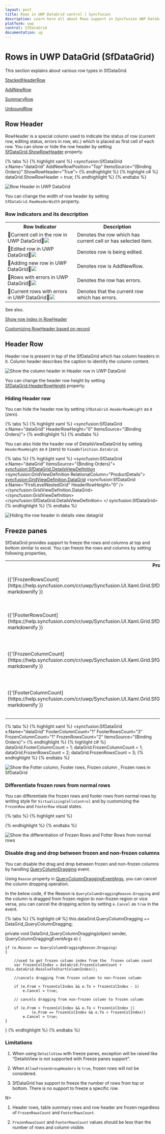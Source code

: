 ```yaml
---
layout: post
title: Rows in UWP DataGrid control | Syncfusion
description: Learn here all about Rows support in Syncfusion UWP DataGrid (SfDataGrid) control, its elements and more details.
platform: uwp
control: SfDataGrid
documentation: ug
---
```




# Rows in UWP DataGrid (SfDataGrid)

This section explains about various row types in SfDataGrid.

[StackedHeaderRow](http://help.syncfusion.com/uwp/sfdatagrid/columns#stacked-headers)

[AddNewRow](http://help.syncfusion.com/uwp/sfdatagrid/data-manipulation#built-in-addnewrow)

[SummaryRow](https://help.syncfusion.com/uwp/sfdatagrid/summaries)

[UnboundRow](http://help.syncfusion.com/uwp/sfdatagrid/unbound-rows)

## Row Header

RowHeader is a special column used to indicate the status of row (current row, editing status, errors in row, etc.) which is placed as first cell of each row. You can show or hide the row header by setting [SfDataGrid.ShowRowHeader](https://help.syncfusion.com/cr/uwp/Syncfusion.UI.Xaml.Grid.SfGridBase.html#Syncfusion_UI_Xaml_Grid_SfGridBase_ShowRowHeader) property.

{% tabs %}
{% highlight xaml %}
<syncfusion:SfDataGrid x:Name="dataGrid"
                       AddNewRowPosition="Top"
                       ItemsSource="{Binding Orders}"
                       ShowRowHeader="True">
{% endhighlight %}
{% highlight c# %}
dataGrid.ShowRowHeader = true;
{% endhighlight %}
{% endtabs %}


![Row Header in UWP DataGrid](Rows_images/Rows_img1.png)

You can change the width of row header by setting `SfDataGrid.RowHeaderWidth` property.

### Row indicators and its description


<table>
<tr>
<th>
Row Indicator
</th>
<th>
Description
</th>
</tr>
<tr>
<td>
Current cell in the row in UWP DataGrid<img src="Rows_images/Rows_img2.png"/>
</td>
<td>
Denotes the row which has current cell or has selected item.
</td>
</tr>
<tr>
<td>
Edited row in UWP DataGrid<img src="Rows_images/Rows_img3.png"/>
</td>
<td>
Denotes row is being edited. 
</td>
</tr>
<tr>
<td>
Adding new row in UWP DataGrid<img src="Rows_images/Rows_img4.png"/>
</td>
<td>
Denotes row is AddNewRow.
</td>
</tr>
<tr>
<td>
Rows with errors in UWP DataGrid<img src="Rows_images/Rows_img5.png"/>
</td>
<td>
Denotes the row has errors. 
</td>
</tr>
<tr>
<td>
Current rows with errors in UWP DataGrid<img src="Rows_images/Rows_img6.png"/>
</td>
<td>
Denotes that the current row which has errors.
</td>
</tr>
</table>

See also.

[Show row index in RowHeader](http://help.syncfusion.com/uwp/sfdatagrid/styles-and-templates#styling-rowheader)

[Customizing RowHeader based on record](https://help.syncfusion.com/uwp/sfdatagrid/conditional-styling#row-header)

## Header Row

Header row is present in top of the SfDataGrid which has column headers in it. Column header describes the caption to identify the column content.

![Show the column header in Header row in UWP DataGrid](Rows_images/Rows_img7.png)

You can change the header row height by setting [SfDataGrid.HeaderRowHeight](https://help.syncfusion.com/cr/uwp/Syncfusion.UI.Xaml.Grid.SfGridBase.html#Syncfusion_UI_Xaml_Grid_SfGridBase_HeaderRowHeight) property.

### Hiding Header row

You can hide the header row by setting `SfDataGrid.HeaderRowHeight` as `0` (zero).
 
{% tabs %}
{% highlight xaml %}
<syncfusion:SfDataGrid x:Name="dataGrid"
                       HeaderRowHeight="0"
                       ItemsSource="{Binding Orders}">
{% endhighlight %}
{% endtabs %}

You can also hide the header row of DetailsViewDataGrid by setting `HeaderRowHeight` as `0` (zero) to `ViewDefinition.DataGrid`.

{% tabs %}
{% highlight xaml %}
<syncfusion:SfDataGrid x:Name="dataGrid" ItemsSource="{Binding Orders}">
    <syncfusion:SfDataGrid.DetailsViewDefinition>
        <syncfusion:GridViewDefinition RelationalColumn="ProductDetails">
            <syncfusion:GridViewDefinition.DataGrid>
                <syncfusion:SfDataGrid x:Name="FirstLevelNestedGrid" HeaderRowHeight="0" />
            </syncfusion:GridViewDefinition.DataGrid>
        </syncfusion:GridViewDefinition>
    </syncfusion:SfDataGrid.DetailsViewDefinition>
</ syncfusion:SfDataGrid>
{% endhighlight %}
{% endtabs %}


![Hiding the row header in details view datagrid](Rows_images/Rows_img8.png)

## Freeze panes

SfDataGrid provides support to freeze the rows and columns at top and bottom similar to excel. You can freeze the rows and columns by setting following properties,

<table>
<tr>
<th>
Property Name
</th>
<th>
Description
</th>
</tr>
<tr>
<td>
{{'[FrozenRowsCount](https://help.syncfusion.com/cr/uwp/Syncfusion.UI.Xaml.Grid.SfDataGrid.html#Syncfusion_UI_Xaml_Grid_SfDataGrid_FrozenRowsCount)'| markdownify }}
</td>
<td>
Set the frozen rows count at top of the SfDataGrid.
</td>
</tr>
<tr>
<td>
{{'[FooterRowsCount](https://help.syncfusion.com/cr/uwp/Syncfusion.UI.Xaml.Grid.SfDataGrid.html#Syncfusion_UI_Xaml_Grid_SfDataGrid_FooterRowsCount)'| markdownify }}
</td>
<td>
Set the footer rows count at bottom of the SfDataGrid.
</td>
</tr>
<tr>
<td>
{{'[FrozenColumnCount](https://help.syncfusion.com/cr/uwp/Syncfusion.UI.Xaml.Grid.SfGridBase.html#Syncfusion_UI_Xaml_Grid_SfGridBase_FrozenColumnCount)'| markdownify }}
</td>
<td>
Set the frozen columns count in left side of the SfDataGrid. 
</td>
</tr>
<tr>
<td>
{{'[FooterColumnCount](https://help.syncfusion.com/cr/uwp/Syncfusion.UI.Xaml.Grid.SfGridBase.html#Syncfusion_UI_Xaml_Grid_SfGridBase_FooterColumnCount)'| markdownify }}
</td>
<td>
Set the frozen columns in right side of the SfDataGrid.
</td>
</tr>
</table>


{% tabs %}
{% highlight xaml %}
<syncfusion:SfDataGrid x:Name="dataGrid"
                       FooterColumnCount="1"
                       FooterRowsCount="3"
                       FrozenColumnCount="1"
                       FrozenRowsCount="2"
                       ItemsSource="{Binding Orders}">
{% endhighlight %}
{% highlight c# %}
dataGrid.FooterColumnCount = 1;
dataGrid.FrozenColumnCount = 1;
dataGrid.FrozenRowsCount = 2;
dataGrid.FrozenRowsCount = 3;
{% endhighlight %}
{% endtabs %}


![Show the Fotter column, Footer rows, Frozen column , Frozen rows in SfDataGrid](Rows_images/Rows_img9.png)

### Differentiate frozen rows from normal rows


You can differentiate the frozen rows and footer rows from normal rows by writing style for `VirtualizingCellsControl` and by customizing the `FrozenRow` and `FooterRow` visual states.

{% tabs %}
{% highlight xaml %}
<Style TargetType="syncfusion:VirtualizingCellsControl">
    <Setter Property="Background" Value="Transparent" />
    <Setter Property="BorderBrush" Value="Gray" />
    <Setter Property="BorderThickness" Value="0" />
    <Setter Property="RowHighlightBorderThickness" Value="0" />
    <Setter Property="Template">
        <Setter.Value>
            <ControlTemplate TargetType="syncfusion:VirtualizingCellsControl">
                <Grid>
                    <VisualStateManager.VisualStateGroups>
                        <VisualStateGroup x:Name="BorderStates">

                            <VisualState x:Name="NormalRow" />

                            <VisualState x:Name="FrozenRow">
                                <Storyboard BeginTime="0">

                                    <ObjectAnimationUsingKeyFrames BeginTime="0"
                                                                   Duration="1"
                                                                   Storyboard.TargetName="PART_RowBorder"
                                                                   Storyboard.TargetProperty="BorderThickness">

                                        <!--  Border Thickness for Frozen rows  -->
                                        <DiscreteObjectKeyFrame KeyTime="0" Value="0, 0, 0, 4" />

                                    </ObjectAnimationUsingKeyFrames>
                                </Storyboard>
                            </VisualState>

                            <VisualState x:Name="FooterRow">
                                <Storyboard BeginTime="0">
                                    <ObjectAnimationUsingKeyFrames BeginTime="0"
                                                                   Duration="1"
                                                                   Storyboard.TargetName="PART_RowBorder"
                                                                   Storyboard.TargetProperty="BorderThickness">

                                        <!--  Border Thickness for Footer rows  -->
                                        <DiscreteObjectKeyFrame KeyTime="0" Value="0, 4, 0, 0" />

                                    </ObjectAnimationUsingKeyFrames>

                                    <ObjectAnimationUsingKeyFrames BeginTime="0"
                                                                   Duration="1"
                                                                   Storyboard.TargetName="PART_RowBorder"
                                                                   Storyboard.TargetProperty="Margin">

                                        <DiscreteObjectKeyFrame KeyTime="0" Value="0, -1, 0, 0" />
                                    </ObjectAnimationUsingKeyFrames>

                                </Storyboard>
                            </VisualState>
                        </VisualStateGroup>
                    </VisualStateManager.VisualStateGroups>

                    <Border x:Name="PART_RowBorder"
                                    BorderBrush="{TemplateBinding BorderBrush}"
                                    BorderThickness="{TemplateBinding BorderThickness}" />

                    <Rectangle x:Name="PART_CurrentFocusRow"
                                       Margin="{TemplateBinding CurrentFocusBorderMargin}"
                                       Stroke="DarkGray"
                                       StrokeDashArray="3,3"
                                       StrokeThickness="1"
                                       Visibility="{TemplateBinding CurrentFocusRowVisibility}" />

                    <Rectangle x:Name="PART_RowBackgroundClipRect" Fill="{TemplateBinding Background}" />

                    <Border x:Name="PART_RowSelectionBorder"
                                    Background="{TemplateBinding RowSelectionBrush}"
                                    Visibility="{TemplateBinding SelectionBorderVisiblity}" />

                    <Border x:Name="PART_RowHighlightBorder"
                                    Margin="1"
                                    Background="{TemplateBinding RowHoverBackgroundBrush}"
                                    BorderBrush="{TemplateBinding RowHoverBackgroundBrush}"
                                    BorderThickness="{TemplateBinding RowHighlightBorderThickness}"
                                    Visibility="{TemplateBinding HighlightSelectionBorderVisiblity}" />

                    <Border BorderBrush="{TemplateBinding BorderBrush}" BorderThickness="{TemplateBinding BorderThickness}">

                        <ContentPresenter />
                    </Border>
                </Grid>
            </ControlTemplate>
        </Setter.Value>
    </Setter>
</Style>
{% endhighlight %}
{% endtabs %}


![Show the differentiation of Frozen Rows and Fotter Rows from normal rows](Rows_images/Rows_img10.png)

### Disable drag and drop between frozen and non-frozen columns

You can disable the drag and drop between frozen and non-frozen columns by handling [QueryColumnDragging](https://help.syncfusion.com/cr/uwp/Syncfusion.UI.Xaml.Grid.SfDataGrid.html) event.

Using `Reason` property in [QueryColumnDraggingEventArgs](https://help.syncfusion.com/cr/uwp/Syncfusion.UI.Xaml.Grid.QueryColumnDraggingEventArgs.html), you can cancel the column dropping operation.
 
In the below code, if the Reason is `QueryColumnDraggingReason.Dropping` and the column is dragged from frozen region to non-frozen region or vice versa, you can cancel the dropping action by setting `e.Cancel` as `true` in the event.

{% tabs %}
{% highlight c# %}
this.dataGrid.QueryColumnDragging += DataGrid_QueryColumnDragging;

private void DataGrid_QueryColumnDragging(object sender, QueryColumnDraggingEventArgs e)
{
 
    if (e.Reason == QueryColumnDraggingReason.Dropping)
    {
 
        //used to get frozen column index from the  frozen column count
        var frozenColIndex = dataGrid.FrozenColumnCount + this.dataGrid.ResolveToStartColumnIndex();
                                            
        //cancels dragging from frozen column to non-frozen column
 
        if (e.From < frozenColIndex && e.To > frozenColIndex - 1)
            e.Cancel = true;
            
        // cancels dragging from non-frozen column to frozen column
 
        if (e.From > frozenColIndex && e.To < frozenColIndex ||
                (e.From == frozenColIndex && e.To < frozenColIndex))
            e.Cancel = true;
    }
}
{% endhighlight %}
{% endtabs %}

### Limitations

1. When using `DetailsView` with freeze panes, exception will be raised like “DetailsView is not supported with Freeze panes support”.

2. When `AllowFrozenGroupHeaders` is `true`, frozen rows will not be considered.

3. SfDataGrid has support to freeze the number of rows from top or bottom. There is no support to freeze a specific row.

N> 

1. Header rows, table summary rows and row header are frozen regardless of `FrozenRowsCount` and `FooterRowsCount`.

2. `FrozenRowsCount` and `FooterRowsCount` values should be less than the number of rows and column visible.
